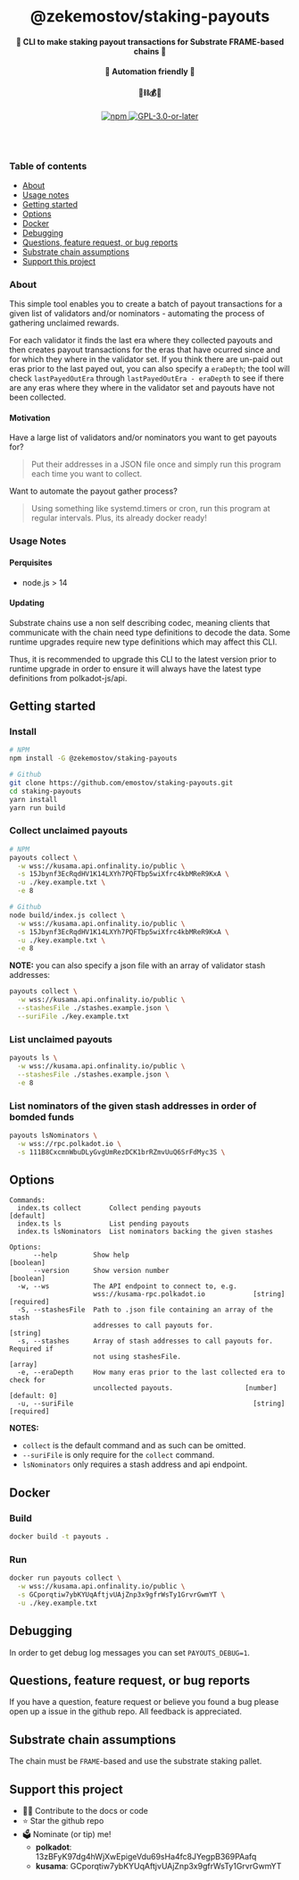 <div align="center">
  <h1 align="center">@zekemostov/staking-payouts</h1>
  <h4 align="center">💸 CLI to make staking payout transactions for Substrate FRAME-based chains 💸</h4>
  <h4 align="center">🤖 Automation friendly 🤖</h4>
  <h4 align="center">🧱⛓💰🚀</h4>

  <p align="center">
    <a href="https://www.npmjs.com/package/@zekemostov/staking-payouts"">
      <img alt="npm" src="https://img.shields.io/npm/v/@zekemostov/staking-payouts" />
    </a>
    <a href="https://github.com/emostov/staking-payouts/blob/master/LICENSE">
      <img alt="GPL-3.0-or-later" src="https://img.shields.io/npm/l/@zekemostov/staking-payouts"" />
    </a>
  </p>
</div>

<br /><br />

### Table of contents

- [About](#about)
- [Usage notes](#usage-notes)
- [Getting started](#getting-started)
- [Options](#options)
- [Docker](#docker)
- [Debugging](#debugging)
- [Questions, feature request, or bug reports](#questions-feature-request-or-bug-reports)
- [Substrate chain assumptions](#substrate-chain-assumptions)
- [Support this project](#support-this-project)

### About

This simple tool enables you to create a batch of payout transactions for a given list of validators and/or nominators - automating the process of gathering unclaimed rewards.

For each validator it finds the last era where they collected payouts and then creates payout transactions for the eras that have ocurred since and for which they where in the validator set. If you think there are un-paid out eras prior to the last payed out, you can also specify a `eraDepth`; the tool will check `lastPayedOutEra` through `lastPayedOutEra - eraDepth` to see if there are any eras where they where in the validator set and payouts have not been collected.

#### Motivation

Have a large list of validators and/or nominators you want to get payouts for?
> Put their addresses in a JSON file once and simply run this program each time you want to collect.

Want to automate the payout gather process?
> Using something like systemd.timers or cron, run this program at regular intervals. Plus, its already docker ready!

### Usage Notes

#### Perquisites

- node.js > 14

#### Updating

Substrate chains use a non self describing codec, meaning clients that communicate with the chain need type definitions to decode the data. Some runtime upgrades require new type definitions which may affect this CLI.

Thus, it is recommended to upgrade this CLI to the latest version prior to runtime upgrade in order to ensure it will always have the latest type definitions from polkadot-js/api.

## Getting started

### Install

```bash
# NPM
npm install -G @zekemostov/staking-payouts

# Github
git clone https://github.com/emostov/staking-payouts.git
cd staking-payouts
yarn install
yarn run build
```

### Collect unclaimed payouts

```bash
# NPM
payouts collect \
  -w wss://kusama.api.onfinality.io/public \
  -s 15Jbynf3EcRqdHV1K14LXYh7PQFTbp5wiXfrc4kbMReR9KxA \
  -u ./key.example.txt \
  -e 8

# Github
node build/index.js collect \
  -w wss://kusama.api.onfinality.io/public \
  -s 15Jbynf3EcRqdHV1K14LXYh7PQFTbp5wiXfrc4kbMReR9KxA \
  -u ./key.example.txt \
  -e 8
```

**NOTE:** you can also specify a json file with an array of validator stash addresses:

```bash
payouts collect \
  -w wss://kusama.api.onfinality.io/public \
  --stashesFile ./stashes.example.json \
  --suriFile ./key.example.txt
```

### List unclaimed payouts

```bash
payouts ls \
  -w wss://kusama.api.onfinality.io/public \
  --stashesFile ./stashes.example.json \
  -e 8
```

### List nominators of the given stash addresses in order of bomded funds

```bash
payouts lsNominators \
  -w wss://rpc.polkadot.io \
  -s 111B8CxcmnWbuDLyGvgUmRezDCK1brRZmvUuQ6SrFdMyc3S \
```

## Options

```log
Commands:
  index.ts collect       Collect pending payouts                       [default]
  index.ts ls            List pending payouts
  index.ts lsNominators  List nominators backing the given stashes

Options:
      --help         Show help                                         [boolean]
      --version      Show version number                               [boolean]
  -w, --ws           The API endpoint to connect to, e.g.
                     wss://kusama-rpc.polkadot.io            [string] [required]
  -S, --stashesFile  Path to .json file containing an array of the stash
                     addresses to call payouts for.                     [string]
  -s, --stashes      Array of stash addresses to call payouts for. Required if
                     not using stashesFile.                              [array]
  -e, --eraDepth     How many eras prior to the last collected era to check for
                     uncollected payouts.                  [number] [default: 0]
  -u, --suriFile                                             [string] [required]
```

**NOTES:**

  - `collect` is the default command and as such can be omitted.
  - `--suriFile` is only require for the `collect` command.
  - `lsNominators` only requires a stash address and api endpoint.

## Docker

### Build

```bash
docker build -t payouts .
```

### Run

```bash
docker run payouts collect \
  -w wss://kusama.api.onfinality.io/public \
  -s GCporqtiw7ybKYUqAftjvUAjZnp3x9gfrWsTy1GrvrGwmYT \
  -u ./key.example.txt
```

## Debugging

In order to get debug log messages you can set `PAYOUTS_DEBUG=1`.

## Questions, feature request, or bug reports

If you have a question, feature request or believe you found a bug please open up a issue in the github repo. All feedback is appreciated.

## Substrate chain assumptions

The chain must be `FRAME`-based and use the substrate staking pallet.

## Support this project

- 👩‍💻 Contribute to the docs or code
- ⭐️ Star the github repo
- 🗳 Nominate (or tip) me!
  - **polkadot**: 13zBFyK97dg4hWjXwEpigeVdu69sHa4fc8JYegpB369PAafq
  - **kusama**: GCporqtiw7ybKYUqAftjvUAjZnp3x9gfrWsTy1GrvrGwmYT
